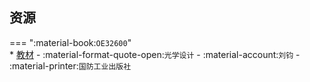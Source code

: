 ## 资源  
=== ":material-book:`OE32600`"  
    * [教材](http://api.cqu-openlib.cn/file?key=iIWP4294hoqd) - :material-format-quote-open:`光学设计` - :material-account:`刘钧` - :material-printer:`国防工业出版社`  